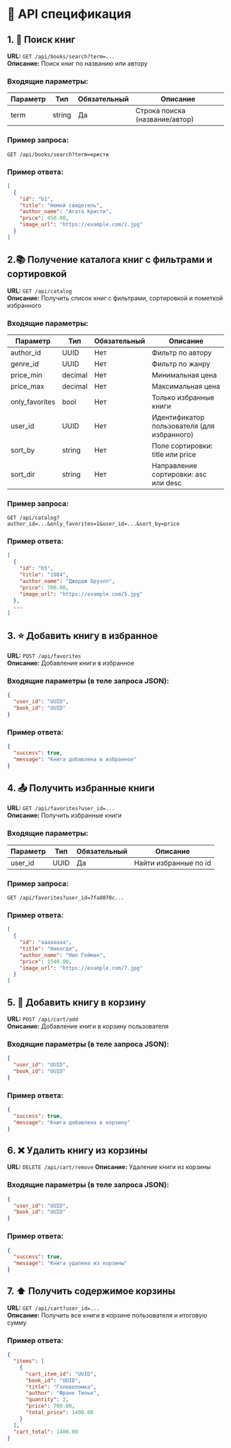 # :book: API спецификация

## 1. :mag_right: Поиск книг

**URL:** `GET /api/books/search?term=...`  
**Описание:** Поиск книг по названию или автору

### Входящие параметры:

| Параметр | Тип    | Обязательный | Описание    |
|----------|--------|--------------|--------------------------------|
| term  | string | Да | Строка поиска (название/автор)|

### Пример запроса:
`GET /api/books/search?term=кристи`

### Пример ответа:
```json
[
  {
    "id": "b1",
    "title": "Немой свидетель",
    "author_name": "Агата Кристи",
    "price": 450.00,
    "image_url": "https://example.com/1.jpg"
  }
]
```

## 2.📚 Получение каталога книг с фильтрами и сортировкой

**URL:** `GET /api/catalog`  
**Описание:** Получить список книг с фильтрами, сортировкой и пометкой избранного

### Входящие параметры:
|Параметр	|Тип	|Обязательный|	Описание|
|---------|------|-------|-------|
|author_id|	UUID| Нет|	Фильтр по автору|
|genre_id	| UUID|	Нет	|Фильтр по жанру|
|price_min|	decimal|	Нет|	Минимальная цена|
|price_max|	decimal|	Нет	|Максимальная цена|
|only_favorites|	bool |	Нет	|Только избранные книги|
|user_id	|UUID |	Нет	|Идентификатор пользователя (для избранного)|
|sort_by|	string|	Нет	|Поле сортировки: title или price|
|sort_dir|	string|	Нет|	Направление сортировки: asc или desc|

### Пример запроса:
`GET /api/catalog?author_id=...&only_favorites=1&user_id=...&sort_by=price`

### Пример ответа:
```json
[
  {
    "id": "b5",
    "title": "1984",
    "author_name": "Джордж Оруэлл",
    "price": 700.00,
    "image_url": "https://example.com/5.jpg"
  },
  ...
]
```

## 3. ⭐ Добавить книгу в избранное

**URL:** `POST /api/favorites`  
**Описание:** Добавление книги в избранное

### Входящие параметры (в теле запроса JSON):
```json
{
  "user_id": "UUID",
  "book_id": "UUID"
}
```

### Пример ответа:
```json
{
  "success": true,
  "message": "Книга добавлена в избранное"
}
```

##  4. 📤 Получить избранные книги

**URL:** `GET /api/favorites?user_id=...`  
**Описание:** Получить избранные книги

### Входящие параметры:
|Параметр	|Тип	|Обязательный|	Описание|
|---------|------|-------|-------|
|user_id|	UUID| Да|	Найти избранные по id|

### Пример запроса: 
`GET /api/favorites?user_id=7fa8070c...`

### Пример ответа:
```json
[
  {
    "id": "aaaaaaaa",
    "title": "Никогде",
    "author_name": "Нил Гейман",
    "price": 1540.00,
    "image_url": "https://example.com/7.jpg"
  }
]
```

## 5. 🛒 Добавить книгу в корзину

**URL:** `POST /api/cart/add`  
**Описание:** Добавление книги в корзину пользователя

### Входящие параметры (в теле запроса JSON):
```json
{
  "user_id": "UUID",
  "book_id": "UUID"
}
```

### Пример ответа:
```json
{
  "success": true,
  "message": "Книга добавлена в корзину"
}
```

## 6. ❌ Удалить книгу из корзины

**URL:** `DELETE /api/cart/remove` 
**Описание:** Удаление книги из корзины

### Входящие параметры (в теле запроса JSON):
```json
{
  "user_id": "UUID",
  "book_id": "UUID"
}
```

### Пример ответа:
```json
{
  "success": true,
  "message": "Книга удалена из корзины"
}
```

## 7. ⬆️ Получить содержимое корзины

**URL:** `GET /api/cart?user_id=...`  
**Описание:** Получить все книги в корзине пользователя и итоговую сумму

### Пример ответа:
```json
{
  "items": [
    {
      "cart_item_id": "UUID",
      "book_id": "UUID",
      "title": "Головоломка",
      "author": "Франк Тилье",
      "quantity": 2,
      "price": 700.00,
      "total_price": 1400.00
    }
  ],
  "cart_total": 1400.00
}
```
